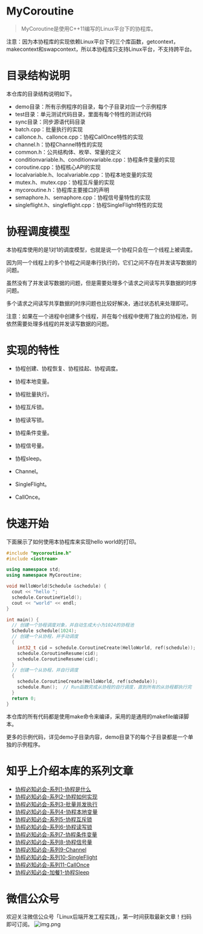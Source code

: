 # MyCoroutine

> MyCoroutine是使用C++11编写的Linux平台下的协程库。

注意：因为本协程库的实现依赖Linux平台下的三个库函数，getcontext，makecontext和swapcontext，所以本协程库只支持Linux平台，不支持跨平台。

# 目录结构说明

本仓库的目录结构说明如下。

- demo目录：所有示例程序的目录，每个子目录对应一个示例程序
- test目录：单元测试代码目录，里面有每个特性的测试代码
- sync目录：同步源语代码目录
- batch.cpp：批量执行的实现
- callonce.h、callonce.cpp：协程CallOnce特性的实现
- channel.h：协程Channel特性的实现
- common.h：公共结构体、枚举、常量的定义
- conditionvariable.h、conditionvariable.cpp：协程条件变量的实现
- coroutine.cpp：协程核心API的实现
- localvariable.h、localvariable.cpp：协程本地变量的实现
- mutex.h、mutex.cpp：协程互斥量的实现
- mycoroutine.h：协程库主要接口的声明
- semaphore.h、semaphore.cpp：协程信号量特性的实现
- singleflight.h、singleflight.cpp：协程SingleFlight特性的实现

# 协程调度模型

本协程库使用的是1对1的调度模型，也就是说一个协程只会在一个线程上被调度。

因为同一个线程上的多个协程之间是串行执行的，它们之间不存在并发读写数据的问题。

虽然没有了并发读写数据的问题，但是需要处理多个请求之间读写共享数据的时序问题。

多个请求之间读写共享数据的时序问题也比较好解决，通过状态机来处理即可。

注意：如果在一个进程中创建多个线程，并在每个线程中使用了独立的协程池，则依然需要处理多线程的并发读写数据的问题。

# 实现的特性

- 协程创建、协程恢复、协程挂起、协程调度。

- 协程本地变量。

- 协程批量执行。

- 协程互斥锁。

- 协程读写锁。

- 协程条件变量。

- 协程信号量。

- 协程sleep。

- Channel。

- SingleFlight。

- CallOnce。


# 快速开始

下面展示了如何使用本协程库来实现hello world的打印。

```C++
#include "mycoroutine.h"
#include <iostream>

using namespace std;
using namespace MyCoroutine;

void HelloWorld(Schedule &schedule) {
  cout << "hello ";
  schedule.CoroutineYield();
  cout << "world" << endl;
}

int main() {
  // 创建一个协程调度对象，并自动生成大小为1024的协程池
  Schedule schedule(1024);
  // 创建一个从协程，并手动调度
  {
    int32_t cid = schedule.CoroutineCreate(HelloWorld, ref(schedule));
    schedule.CoroutineResume(cid);
    schedule.CoroutineResume(cid);
  }
  // 创建一个从协程，并自行调度
  {
    schedule.CoroutineCreate(HelloWorld, ref(schedule));
    schedule.Run();  // Run函数完成从协程的自行调度，直到所有的从协程都执行完
  }
  return 0;
}
```

本仓库的所有代码都是使用make命令来编译，采用的是通用的makefile编译脚本。

更多的示例代码，详见demo子目录内容，demo目录下的每个子目录都是一个单独的示例程序。

# 知乎上介绍本库的系列文章

- [协程必知必会-系列1-协程是什么](https://zhuanlan.zhihu.com/p/717419078)
- [协程必知必会-系列2-协程如何实现](https://zhuanlan.zhihu.com/p/719298566)
- [协程必知必会-系列3-批量并发执行](https://zhuanlan.zhihu.com/p/721026660)
- [协程必知必会-系列4-协程本地变量](https://zhuanlan.zhihu.com/p/721890237)
- [协程必知必会-系列5-协程互斥锁](https://zhuanlan.zhihu.com/p/722216866)
- [协程必知必会-系列6-协程读写锁](https://zhuanlan.zhihu.com/p/911995023)
- [协程必知必会-系列7-协程条件变量](https://zhuanlan.zhihu.com/p/998411846)
- [协程必知必会-系列8-协程信号量](https://zhuanlan.zhihu.com/p/1210540508)
- [协程必知必会-系列9-Channel](https://zhuanlan.zhihu.com/p/1355321479)
- [协程必知必会-系列10-SingleFlight](https://zhuanlan.zhihu.com/p/1620898868)
- [协程必知必会-系列11-CallOnce](https://zhuanlan.zhihu.com/p/1673369654)
- [协程必知必会-加餐1-协程Sleep](https://zhuanlan.zhihu.com/p/6177198171)


# 微信公众号
欢迎关注微信公众号「Linux后端开发工程实践」，第一时间获取最新文章！扫码即可订阅。
![img.png](https://github.com/wanmuc/MyCoroutine/blob/main/mp_account.png#pic_center=660*180)